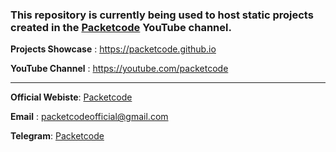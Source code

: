 ### This repository is currently being used to host static projects created in the [Packetcode](https://youtube.com/packetcode) YouTube channel.


**Projects Showcase** : <https://packetcode.github.io>

**YouTube Channel** : <https://youtube.com/packetcode>

---

**Official Webiste**: [Packetcode](https://packetcode.in)

**Email** : <packetcodeofficial@gmail.com>

**Telegram**: [Packetcode](https://t.me/packetcode)
